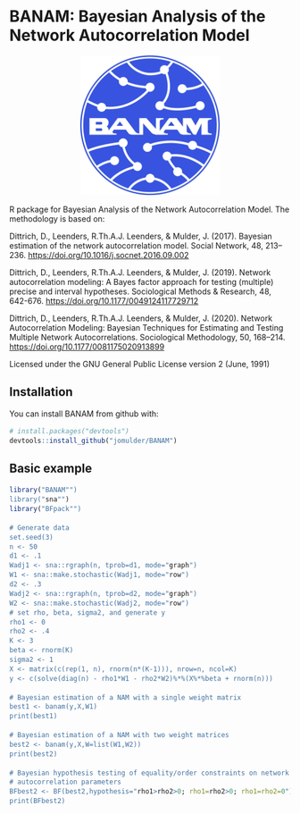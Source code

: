 # BANAM: Bayesian Analysis of the Network Autocorrelation Model
 
<p align="center">
  <img src="man/figures/logo_BANAM.png" width = 250 />

</p>

R package for Bayesian Analysis of the Network Autocorrelation Model. The methodology
is based on:

Dittrich, D., Leenders, R.Th.A.J. Leenders, & Mulder, J. (2017). Bayesian estimation of the network autocorrelation model. Social Network, 48, 213–236. https://doi.org/10.1016/j.socnet.2016.09.002

Dittrich, D., Leenders, R.Th.A.J. Leenders, & Mulder, J. (2019). Network autocorrelation modeling: A Bayes factor approach for testing (multiple) precise and interval hypotheses. Sociological Methods & Research, 48, 642-676. https://doi.org/10.1177/0049124117729712

Dittrich, D., Leenders, R.Th.A.J. Leenders, & Mulder, J. (2020). Network Autocorrelation Modeling: Bayesian Techniques for Estimating and Testing Multiple Network Autocorrelations. Sociological Methodology, 50, 168–214. https://doi.org/10.1177/0081175020913899

Licensed under the GNU General Public License version 2 (June, 1991)


Installation
------------

You can install BANAM from github with:

``` r
# install.packages("devtools")
devtools::install_github("jomulder/BANAM")

```

Basic example
-------------


``` r
library("BANAM"")
library("sna"")
library("BFpack"")

# Generate data
set.seed(3)
n <- 50
d1 <- .1
Wadj1 <- sna::rgraph(n, tprob=d1, mode="graph")
W1 <- sna::make.stochastic(Wadj1, mode="row")
d2 <- .3
Wadj2 <- sna::rgraph(n, tprob=d2, mode="graph")
W2 <- sna::make.stochastic(Wadj2, mode="row")
# set rho, beta, sigma2, and generate y
rho1 <- 0
rho2 <- .4
K <- 3
beta <- rnorm(K)
sigma2 <- 1
X <- matrix(c(rep(1, n), rnorm(n*(K-1))), nrow=n, ncol=K)
y <- c(solve(diag(n) - rho1*W1 - rho2*W2)%*%(X%*%beta + rnorm(n)))

# Bayesian estimation of a NAM with a single weight matrix
best1 <- banam(y,X,W1)
print(best1)

# Bayesian estimation of a NAM with two weight matrices
best2 <- banam(y,X,W=list(W1,W2))
print(best2)

# Bayesian hypothesis testing of equality/order constraints on network
# autocorrelation parameters
BFbest2 <- BF(best2,hypothesis="rho1>rho2>0; rho1=rho2>0; rho1=rho2=0")
print(BFbest2)

```
